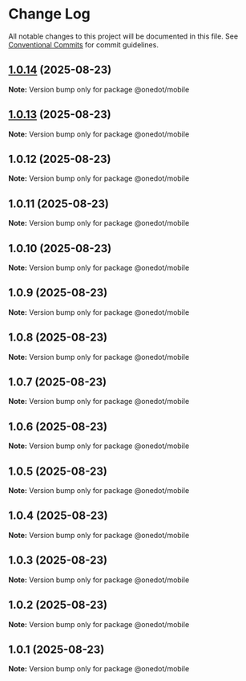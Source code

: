 # Change Log

All notable changes to this project will be documented in this file.
See [Conventional Commits](https://conventionalcommits.org) for commit guidelines.

## [1.0.14](https://github.com/onedot-js/onedot-js/compare/@onedot/mobile@1.0.13...@onedot/mobile@1.0.14) (2025-08-23)

**Note:** Version bump only for package @onedot/mobile





## [1.0.13](https://github.com/onedot-js/onedot-js/compare/@onedot/mobile@1.0.12...@onedot/mobile@1.0.13) (2025-08-23)

**Note:** Version bump only for package @onedot/mobile





## 1.0.12 (2025-08-23)

**Note:** Version bump only for package @onedot/mobile





## 1.0.11 (2025-08-23)

**Note:** Version bump only for package @onedot/mobile





## 1.0.10 (2025-08-23)

**Note:** Version bump only for package @onedot/mobile





## 1.0.9 (2025-08-23)

**Note:** Version bump only for package @onedot/mobile





## 1.0.8 (2025-08-23)

**Note:** Version bump only for package @onedot/mobile





## 1.0.7 (2025-08-23)

**Note:** Version bump only for package @onedot/mobile





## 1.0.6 (2025-08-23)

**Note:** Version bump only for package @onedot/mobile





## 1.0.5 (2025-08-23)

**Note:** Version bump only for package @onedot/mobile





## 1.0.4 (2025-08-23)

**Note:** Version bump only for package @onedot/mobile





## 1.0.3 (2025-08-23)

**Note:** Version bump only for package @onedot/mobile





## 1.0.2 (2025-08-23)

**Note:** Version bump only for package @onedot/mobile





## 1.0.1 (2025-08-23)

**Note:** Version bump only for package @onedot/mobile
